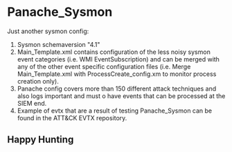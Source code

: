 # Panache_Sysmon
Just another sysmon config:
1. Sysmon schemaversion "4.1"
2. Main_Template.xml contains configuration of the less noisy sysmon event categories (i.e. WMI EventSubscription) and can be merged with any of the other event specific configuration files (i.e. Merge Main_Template.xml with ProcessCreate_config.xm to monitor process creation only).
3. Panache config covers more than 150 different attack techniques and also logs important and must o have events that can be processed at the SIEM end.
4. Example of evtx that are a result of testing Panache_Sysmon can be found in the ATT&CK EVTX repository.

## Happy Hunting
